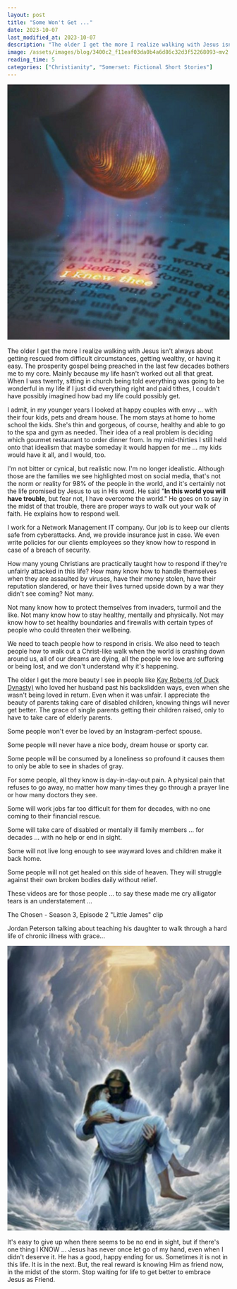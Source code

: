 ```yaml
---
layout: post
title: "Some Won't Get ..."
date: 2023-10-07
last_modified_at: 2023-10-07
description: "The older I get the more I realize walking with Jesus isn't always about getting rescued from difficult circumstances, getting wealthy, or having it easy. The prosperity gospel be…"
image: /assets/images/blog/3400c2_f11eaf03da0b4a6d86c32d3f52268093~mv2.png
reading_time: 5
categories: ["Christianity", "Somerset: Fictional Short Stories"]
---
```


![ree](/assets/images/blog/3400c2_f11eaf03da0b4a6d86c32d3f52268093~mv2.png)

The older I get the more I realize walking with Jesus isn't always about getting rescued from difficult circumstances, getting wealthy, or having it easy. The prosperity gospel being preached in the last few decades bothers me to my core. Mainly because my life hasn't worked out all that great. When I was twenty, sitting in church being told everything was going to be wonderful in my life if I just did everything right and paid tithes, I couldn't have possibly imagined how bad my life could possibly get.

I admit, in my younger years I looked at happy couples with envy ... with their four kids, pets and dream house. The mom stays at home to home school the kids. She's thin and gorgeous, of course, healthy and able to go to the spa and gym as needed. Their idea of a real problem is deciding which gourmet restaurant to order dinner from. In my mid-thirties I still held onto that idealism that maybe someday it would happen for me ... my kids would have it all, and I would, too.

I'm not bitter or cynical, but realistic now. I'm no longer idealistic. Although those are the families we see highlighted most on social media, that's not the norm or reality for 98% of the people in the world, and it's certainly not the life promised by Jesus to us in His word. He said "**In this world you will have trouble**, but fear not, I have overcome the world." He goes on to say in the midst of that trouble, there are proper ways to walk out your walk of faith. He explains how to respond well.

I work for a Network Management IT company. Our job is to keep our clients safe from cyberattacks. And, we provide insurance just in case. We even write policies for our clients employees so they know how to respond in case of a breach of security.

How many young Christians are practically taught how to respond if they're unfairly attacked in this life? How many know how to handle themselves when they are assaulted by viruses, have their money stolen, have their reputation slandered, or have their lives turned upside down by a war they didn't see coming? Not many.

Not many know how to protect themselves from invaders, turmoil and the like. Not many know how to stay healthy, mentally and physically. Not may know how to set healthy boundaries and firewalls with certain types of people who could threaten their wellbeing.

We need to teach people how to respond in crisis. We also need to teach people how to walk out a Christ-like walk when the world is crashing down around us, all of our dreams are dying, all the people we love are suffering or being lost, and we don't understand why it's happening.

The older I get the more beauty I see in people like [Kay Roberts (of Duck Dynasty)](https://youtu.be/dE2wUVknVj8?si=V8TN8l_leHUAtYs-) who loved her husband past his backslidden ways, even when she wasn't being loved in return. Even when it was unfair. I appreciate the beauty of parents taking care of disabled children, knowing things will never get better. The grace of single parents getting their children raised, only to have to take care of elderly parents.

Some people won't ever be loved by an Instagram-perfect spouse.

Some people will never have a nice body, dream house or sporty car.

Some people will be consumed by a loneliness so profound it causes them to only be able to see in shades of gray.

For some people, all they know is day-in-day-out pain. A physical pain that refuses to go away, no matter how many times they go through a prayer line or how many doctors they see.

Some will work jobs far too difficult for them for decades, with no one coming to their financial rescue.

Some will take care of disabled or mentally ill family members ... for decades ... with no help or end in sight.

Some will not live long enough to see wayward loves and children make it back home.

Some people will not get healed on this side of heaven. They will struggle against their own broken bodies daily without relief.

These videos are for those people ... to say these made me cry alligator tears is an understatement ...

The Chosen - Season 3, Episode 2 "Little James" clip

Jordan Peterson talking about teaching his daughter to walk through a hard life of chronic illness with grace...

![ree](/assets/images/blog/3400c2_2e9f73117bf24225bdef4b0a6f22ac4e~mv2.png)

It's easy to give up when there seems to be no end in sight, but if there's one thing I KNOW ... Jesus has never once let go of my hand, even when I didn't deserve it. He has a good, happy ending for us. Sometimes it is not in this life. It is in the next. But, the real reward is knowing Him as friend now, in the midst of the storm. Stop waiting for life to get better to embrace Jesus as Friend.
